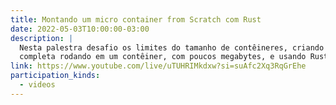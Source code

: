 ```yaml
---
title: Montando um micro container from Scratch com Rust
date: 2022-05-03T10:00:00-03:00
description: |
  Nesta palestra desafio os limites do tamanho de contêineres, criando uma aplicação
  completa rodando em um contêiner, com poucos megabytes, e usando Rust.
link: https://www.youtube.com/live/uTUHRIMkdxw?si=suAfc2Xq3RqGrEhe
participation_kinds:
  - videos
---
```


